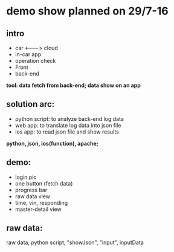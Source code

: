 # demo show planned on 29/7-16

## intro
+ car <---> cloud
+ in-car app
+ operation check
+ Front
+ back-end

__tool: data fetch from back-end; data show on an app__

## solution arc:
+ python script: to analyze back-end log data
+ web app: to translate log data into json file
+ ios app: to read json file and show results
	
__python, json, ios(function), apache;__

## demo:
+ login pic
+ one button (fetch data)
+ progress bar
+ raw data view
+ time, vin, responding
+ master-detail view
	
## raw data:
raw data, python script, "showJson", "input", inputData
